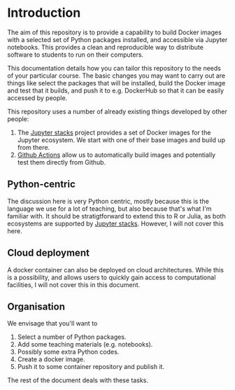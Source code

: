# Introduction

The aim of this repository is to provide a capability to build Docker images with a selected set of Python packages installed, and accessible via Jupyter notebooks. This provides a clean and reproducible way to distribute software to students to run on their computers.

This documentation details how you can tailor this repository to the needs of your particular course. The basic changes you may want to carry out are things like select the packages that will be installed, build the Docker image and test that it builds, and push it to e.g. DockerHub so that it can be easily accessed by people.

This repository uses a number of already existing things developed by other people:

1. The [Jupyter stacks](https://github.com/jupyter/docker-stacks) project provides a set of Docker images for the Jupyter ecosystem. We start with one of their base images and build up from there.
2. [Github Actions](https://github.com/features/actions) allow us to automatically build images and potentially test them directly from Github.

## Python-centric

The discussion here is very Python centric, mostly because this is the language we use for a lot of teaching, but also because that's what I'm familiar with. It should be stratigtforward to extend this to R or Julia, as both ecosystems are supported by [Jupyter stacks](https://github.com/jupyter/docker-stacks). However, I will not cover this here.

## Cloud deployment

A docker container can also be deployed on cloud architectures. While this is a possibility, and allows users to quickly gain access to computational facilities, I will not cover this in this document.

## Organisation

We envisage that you'll want to

1. Select a number of Python packages.
2. Add some teaching materials (e.g. notebooks).
3. Possibly some extra Python codes.
4. Create a docker image.
5. Push it to some container repository and publish it.

The rest of the document deals with these tasks.
